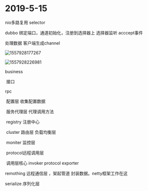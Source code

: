 # 2019-5-15

nio多路复用 selector

dubbo 绑定端口，通道初始化，注册到选择器上 选择器监听 acccept事件

处理数据 客户端生成channel 

![1557928177267](C:\Users\Administrator\AppData\Roaming\Typora\typora-user-images\1557928177267.png)



![1557928226981](C:\Users\Administrator\AppData\Roaming\Typora\typora-user-images\1557928226981.png)

business

​		接口

rpc

​	配置层 收集配置数据

​	服务代理层 代理调用方法

​	registry 注册中心

​	cluster 路由层 负载均衡层

​	moniter 监控层 

​	protocol远程调用层

​	调用层核心  invoker protocol  exporter

remothing 远程通信层 ，架起管道 封装数据。netty框架工作在这

serialize 序列化层



